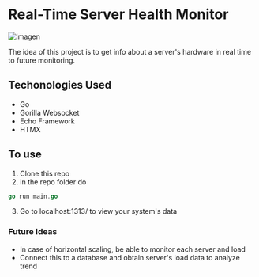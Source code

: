 # Real-Time Server Health Monitor

![imagen](https://github.com/user-attachments/assets/19ab0608-8de0-47fe-8914-6e364ea147d1)

The idea of this project is to get info about a server's hardware in real time to future monitoring.

## Techonologies Used
- Go
- Gorilla Websocket
- Echo Framework
- HTMX

## To use
1. Clone this repo
2. in the repo folder do 
```go
go run main.go
```
3. Go to localhost:1313/ to view your system's data
   

### Future Ideas
- In case of horizontal scaling, be able to monitor each server and load
- Connect this to a database and obtain server's load data to analyze trend



